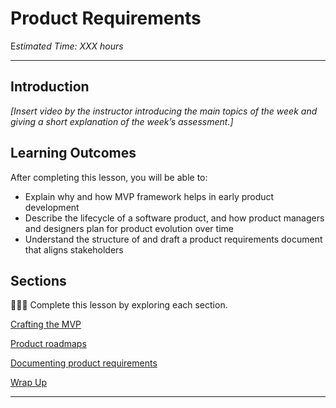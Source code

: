 # Product Requirements

E*stimated Time: XXX hours*

---

## Introduction

*[Insert video by the instructor introducing the main topics of the week and giving a short explanation of the week’s assessment.]*


## **Learning Outcomes**

After completing this lesson, you will be able to:

- Explain why and how MVP framework helps in early product development 
- Describe the lifecycle of a software product, and how product managers and designers plan for product evolution over time
- Understand the structure of and draft a product requirements document that aligns stakeholders 


## Sections

<aside>

👩🏿‍🏫 Complete this lesson by exploring each section. 

</aside>

[Crafting the MVP](lessons/product-requirements/mvp.md)

[Product roadmaps](lessons/product-requirements/roadmaps.md)

[Documenting product requirements](lessons/product-requirements/documentation.md)

[Wrap Up](lessons/product-requirements/wrap-up.md)


---
